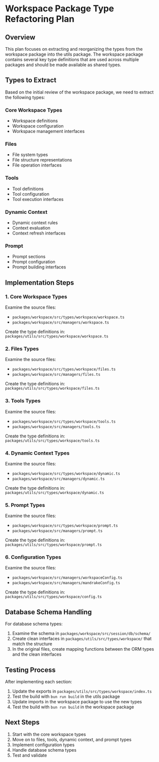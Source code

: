 # Workspace Package Type Refactoring Plan

## Overview

This plan focuses on extracting and reorganizing the types from the workspace package into the utils package. The workspace package contains several key type definitions that are used across multiple packages and should be made available as shared types.

## Types to Extract

Based on the initial review of the workspace package, we need to extract the following types:

### Core Workspace Types
- Workspace definitions
- Workspace configuration
- Workspace management interfaces

### Files
- File system types
- File structure representations
- File operation interfaces

### Tools
- Tool definitions
- Tool configuration
- Tool execution interfaces

### Dynamic Context
- Dynamic context rules
- Context evaluation
- Context refresh interfaces

### Prompt
- Prompt sections
- Prompt configuration
- Prompt building interfaces

## Implementation Steps

### 1. Core Workspace Types

Examine the source files:
- `packages/workspace/src/types/workspace/workspace.ts`
- `packages/workspace/src/managers/workspace.ts`

Create the type definitions in:
`packages/utils/src/types/workspace/workspace.ts`

### 2. Files Types

Examine the source files:
- `packages/workspace/src/types/workspace/files.ts`
- `packages/workspace/src/managers/files.ts`

Create the type definitions in:
`packages/utils/src/types/workspace/files.ts`

### 3. Tools Types

Examine the source files:
- `packages/workspace/src/types/workspace/tools.ts`
- `packages/workspace/src/managers/tools.ts`

Create the type definitions in:
`packages/utils/src/types/workspace/tools.ts`

### 4. Dynamic Context Types

Examine the source files:
- `packages/workspace/src/types/workspace/dynamic.ts`
- `packages/workspace/src/managers/dynamic.ts`

Create the type definitions in:
`packages/utils/src/types/workspace/dynamic.ts`

### 5. Prompt Types

Examine the source files:
- `packages/workspace/src/types/workspace/prompt.ts`
- `packages/workspace/src/managers/prompt.ts`

Create the type definitions in:
`packages/utils/src/types/workspace/prompt.ts`

### 6. Configuration Types

Examine the source files:
- `packages/workspace/src/managers/workspaceConfig.ts`
- `packages/workspace/src/managers/mandrakeConfig.ts`

Create the type definitions in:
`packages/utils/src/types/workspace/config.ts`

## Database Schema Handling

For database schema types:

1. Examine the schema in `packages/workspace/src/session/db/schema/`
2. Create clean interfaces in `packages/utils/src/types/workspace/` that match the structure
3. In the original files, create mapping functions between the ORM types and the clean interfaces

## Testing Process

After implementing each section:

1. Update the exports in `packages/utils/src/types/workspace/index.ts`
2. Test the build with `bun run build` in the utils package
3. Update imports in the workspace package to use the new types
4. Test the build with `bun run build` in the workspace package

## Next Steps

1. Start with the core workspace types
2. Move on to files, tools, dynamic context, and prompt types
3. Implement configuration types
4. Handle database schema types
5. Test and validate
